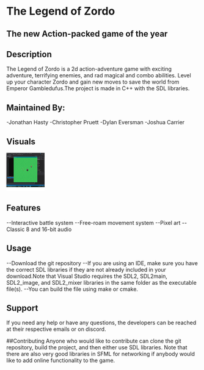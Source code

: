 # The Legend of Zordo
## The new Action-packed game of the year

## Description
The Legend of Zordo is a 2d action-adventure game with exciting adventure, terrifying enemies, and rad magical and combo abilities. Level up your character Zordo and gain new moves to save the world from Emperor Gambledufus.The project is made in C++ with the SDL libraries.
## Maintained By:
-Jonathan Hasty
-Christopher Pruett
-Dylan Eversman
-Joshua Carrier
## Visuals
<img src="https://github.com/IUS-CS/project-binary-bachelors/blob/main/doc/images/Zordo.png?raw=true" alt="Zordo" style="height: 100px; width:100px;" />

## Features
--Interactive battle system
--Free-roam movement system
--Pixel art
--Classic 8 and 16-bit audio

## Usage
--Download the git repository
--If you are using an IDE, make sure you have the correct SDL libraries if they are not already included in your download.Note that Visual Studio requires the SDL2, SDL2main, SDL2_image, and SDL2_mixer libraries in the same folder as the executable file(s).
--You can build the file using make or cmake.

## Support
If you need any help or have any questions, the developers can be reached at their respective emails or on discord.

##Contributing
Anyone who would like to contribute can clone the git repository, build the project, and then either use SDL libraries. Note that there are also very good libraries in SFML for networking if anybody would like to add online functionality to the game.
